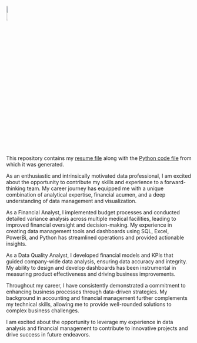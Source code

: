 

<p  align="left">
  <img  src="https://github.com/user-attachments/assets/0c6331c9-4e26-4a52-8f06-a442579d3fec" width="10%" height="10%"/>
  &nbsp;

This repository contains my [resume file](https://github.com/Sonya-7/Resume/blob/main/!%20(SonyaLawrenceThompsonResume).pdf) 
along with the [Python code file](https://github.com/Sonya-7/Resume/blob/main/SonyaLawrenceThompsonResume.py) from which it was generated.

As an enthusiastic and intrinsically motivated data professional, I am excited about the opportunity to contribute my skills and experience to a forward-thinking team. My career journey has equipped me with a unique combination of analytical expertise, financial acumen, and a deep understanding of data management and visualization.

As a Financial Analyst, I implemented budget processes and conducted detailed variance analysis across multiple medical facilities, leading to improved financial oversight and decision-making. My experience in creating data management tools and dashboards using SQL, Excel, PowerBi, and Python has streamlined operations and provided actionable insights.

As a Data Quality Analyst, I developed financial models and KPIs that guided company-wide data analysis, ensuring data accuracy and integrity. My ability to design and develop dashboards has been instrumental in measuring product effectiveness and driving business improvements.

Throughout my career, I have consistently demonstrated a commitment to enhancing business processes through data-driven strategies. My background in accounting and financial management further complements my technical skills, allowing me to provide well-rounded solutions to complex business challenges.

I am excited about the opportunity to leverage my experience in data analysis and financial management to contribute to innovative projects and drive success in future endeavors.
